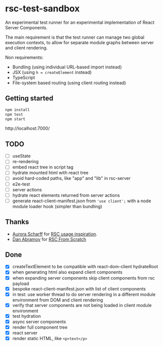 # rsc-test-sandbox

An experimental test runner for an experimental implementation of React Server Components. 

The main requirement is that the test runner can manage two global execution contexts, to allow for separate module graphs between server and client rendering.

Non requirements:
- Bundling (using individual URL-based import instead)
- JSX (using `h = createElement` instead)
- TypeScript
- File-system based routing (using client routing instead)

## Getting started

```sh
npm install
npm test
npm start
```

http://localhost:7000/

## TODO

- [ ] useState
- [ ] re-rendering
- [ ] embed react tree in script tag
- [ ] hydrate mounted html with react tree
- [ ] avoid hard-coded paths, like "app" and "lib" in rsc-server
- [ ] e2e-test
- [ ] server actions
- [ ] hydrate react elements returned from server actions
- [ ] generate react-client-manifest.json from `'use client';` with a node module loader hook (simpler than bundling)

## Thanks

- [Aurora Scharff](https://github.com/aurorascharff) for [RSC usage inspiration](https://github.com/aurorascharff/next14-remix-jokes-rebuild).
- [Dan Abramov](https://github.com/gaearon) for [RSC From Scratch](https://github.com/reactwg/server-components/discussions/5)

## Done

- [x] createTextElement to be compatible with react-dom-client hydrateRoot
- [x] when generating html also expand client components
- [x] when expanding server components skip client components from rsc payload
- [x] bespoke react-client-manifest.json with list of client components
- [x] in test: use worker thread to do server rendering in a different module environment from DOM and client rendering 
- [x] verify that server components are not being loaded in client module environment
- [x] test hydration
- [x] async server components
- [x] render full component tree
- [x] react server
- [x] render static HTML, like `<p>text</p>`
